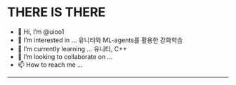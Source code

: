 # THERE IS THERE


- 👋 Hi, I’m @uioo1
- 👀 I’m interested in ...
유니티와 ML-agents를 활용한 강화학습
- 🌱 I’m currently learning ...
유니티, C++ 
- 💞️ I’m looking to collaborate on ...
- 📫 How to reach me ...

---

<!---
uioo1/uioo1 is a ✨ special ✨ repository because its `README.md` (this file) appears on your GitHub profile.
You can click the Preview link to take a look at your changes.
--->
